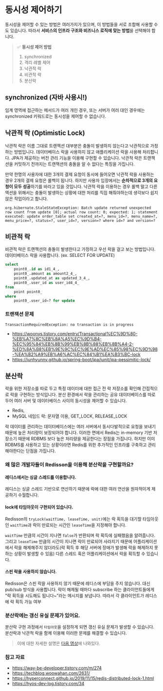 # 동시성 제어하기

동시성을 제어할 수 있는 방법은 여러가지가 있으며, 이 방법들을 서로 조합해 사용할 수도 있습니다. 
따라서 **서비스의 인프라 구조와 비즈니스 로직에 맞는 방법**을 선택해야 합니다. 

> ✅ **동시성 제어 방법**  
> 1. synchronized
> 2. 격리 레벨 제어
> 3. 낙관적 락
> 4. 비관적 락
> 5. 분산락

## synchronized (자바 사용시!)

임계 영역에 접근하는 메서드가 여러 개인 경우, 또는 서버가 여러 대인 경우에는 synchronized 키워드로는 동시성을 제어할 수 없습니다. 

## 낙관적 락 (Optimistic Lock)

낙관적 락은 이름 그대로 트랜잭션 대부분은 충돌이 발생하지 않는다고 낙관적으로 가정하는 방법입니다. 
데이터베이스 락을 사용하지 않고 애플리케이션 락을 사용해 처리합니다. 
JPA가 제공하는 버전 관리 기능을 이용해 구현할 수 있습니다. 
낙관적 락은 트랜잭션을 커밋하기 전까지는 트랜잭션의 충돌을 알 수 없다는 특징을 가집니다. 

만약 한명의 사용자에 대한 3개의 결제 요청이 동시에 들어오면 낙관적 락을 사용하는 경우 2개의 결제 요청은 롤백이 됩니다. 
하지만 사용자 입장에서는 **순차적으로 3개의 요청이 모두 성공**하기를 바라고 있을 것입니다. 
낙관적 락을 이용하는 경우 롤백 말고 다른 엑션을 위해서는 충돌이 발생하는 상황에 대한 처리를 직접 해줘야하는데 생각보다 쉽지 않은 작업이라고 합니다. 

```
org.hibernate.StaleStateException: Batch update returned unexpected row count from update [0]; actual row count: 0; expected: 1; statement executed: update order_table set created_at=?, menu_id=?, menu_name=?, menu_price=?, status=?, user_id=?, version=? where id=? and version=?
```

## 비관적 락

비관적 락은 트랜잭션의 충돌이 발생한다고 가정하고 우선 락을 걸고 보는 방법입니다. 
데이터베이스 락을 사용합니다. (ex. SELECT FOR UPDATE)

```sql
select
    point0_.id as id1_4_,
    point0_.amount as amount2_4_,
    point0_.updated_at as updated_3_4_,
    point0_.user_id as user_id4_4_ 
from
    point point0_ 
where
    point0_.user_id=? for update
```

### 트랜잭션 문제

```
TransactionRequiredException: no transaction is in progress
```

- https://woonys.tistory.com/entry/Transactional%EC%9D%80-%EB%A7%8C%EB%8A%A5%EC%9D%B4-%EC%95%84%EB%8B%99%EB%8B%88%EB%8B%A4-2-%ED%8A%B8%EB%9E%9C%EC%9E%AD%EC%85%98%EC%9D%98-%EA%B2%A9%EB%A6%AC%EC%84%B1%EA%B3%BC-lock
- https://junhyunny.github.io/spring-boot/jpa/junit/jpa-pessimitic-lock/

## 분산락

락을 위한 저장소를 따로 두고 특정 데이터에 대한 접근 전 락 저장소를 확인해 간접적으로 락을 구현하는 방식입니다. 분산 환경에서 락을 관리하는 공유 데이터베이스를 따로 두어 여러 서버 및 데이터베이스 사이의 동시성을 제어할 수 있습니다. 

- Redis, 
- MySQL 네임드 락: 문자열 이용, GET_LOCK, RELEASE_LOCK

락 데이터를 관리하는 데이터베이스에는 여러 서버에서 동시다발적으로 요청을 보내기 때문에 높은 처리량이 보장되어야 합니다. 이러한 면에서 Redis는 in-memory 기반 저장소기 때문에 RDBMS 보다 높은 처리량을 제공한다는 장점을 가집니다. 하지만 이미 RDBMS를 사용하고 있는 상황이라면 Redis를 위한 추가적인 인프라를 구축하고 관리해야한다는 단점을 가집니다. 

### 왜 많은 개발자들이 Redisson을 이용해 분산락을 구현할까요?

#### 레디스에서는 싱글 스레드를 이용합니다.

레디스는 싱글 스레드 기반으로 연산하기 때문에 락에 대한 여러 연산을 원자적이게 제공하기 수월합니다. 

#### lock에 타임아웃이 구현되어 있습니다. 

Redisson의 `tryLock(waitTime, leaseTime, unit)`에는 락 획득을 대기할 타임아웃인 `waitTime`과 락이 만료되는 시간인 `leaseTime`을 지정해야 합니다. 

`waitTime` 만큼의 시간이 지나면 `false`가 반환되며 락 획득에 실패했음을 알려줍니다. 그리고 `leaseTime` 만큼의 시간이 지나면 락이 만료되어 사라지기 때문에 어플리케이션에서 락을 해제해주지 않더라도(락 획득 후 해당 서버에 장애가 발생해 락을 해제하지 못하는 상황이 발생할 수 있음) 다른 스레드 혹은 어플리케이션에서 락을 획득할 수 있습니다. 

#### 스핀 락을 사용하지 않습니다.

Redisson은 스핀 락을 사용하지 않기 때문에 레디스에 부담을 주지 않습니다. 대신 pub/sub 방식을 사용합니다. 락이 해제될 때마다 subscribe 하는 클라이언트들에게 "락 획득을 시도해도 됩니다~"라는 메시지를 보냅니다. 따라서 각 클라이언트가 레디스에 락 획득 가능 여부 

### 분산락에는 갱신 유실 문제가 있어요.

분산락 구현 과정에서 `타임아웃`을 설정하게 되면 갱신 유실 문제가 발생할 수 있습니다. 분산락과 낙관적 락을 함께 이용해 이러한 문제를 해결할 수 있습니다.

> 이에 대한 자세한 설명은 [다음 영상](https://www.youtube.com/watch?v=UOWy6zdsD-c)에 나와있다. 

### 참고 자료

- https://way-be-developer.tistory.com/m/274
- https://techblog.woowahan.com/2631/
- https://hyperconnect.github.io/2019/11/15/redis-distributed-lock-1.html
- https://hyos-dev-log.tistory.com/34
